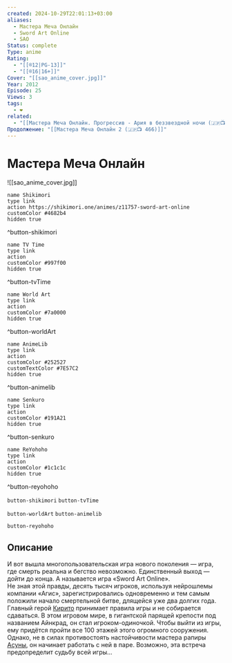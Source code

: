```yaml
---
created: 2024-10-29T22:01:13+03:00
aliases:
  - Мастера Меча Онлайн
  - Sword Art Online
  - SAO
Status: complete
Type: anime
Rating:
  - "[[®️12|PG-13]]"
  - "[[®️16|16+]]"
Cover: "[[sao_anime_cover.jpg]]"
Year: 2012
Episode: 25
Views: 3
tags:
  - ❤
related:
  - "[[Мастера Меча Онлайн. Прогрессив - Ария в беззвездной ночи (🇯🇵📺 464)]]"
Продолжение: "[[Мастера Меча Онлайн 2 (🇯🇵📺 466)]]"
---
```


# Мастера Меча Онлайн

![[sao_anime_cover.jpg]]

```button
name Shikimori
type link
action https://shikimori.one/animes/z11757-sword-art-online
customColor #4682b4
hidden true
```
^button-shikimori

```button
name TV Time
type link
action 
customColor #997f00
hidden true
```
^button-tvTime

```button
name World Art
type link
action 
customColor #7a0000
hidden true
```
^button-worldArt

```button
name AnimeLib
type link
action 
customColor #252527
customTextColor #7E57C2
hidden true
```
^button-animelib

```button
name Senkuro
type link
action 
customColor #191A21
hidden true
```
^button-senkuro

```button
name ReYohoho
type link
action 
customColor #1c1c1c
hidden true
```
^button-reyohoho



`button-shikimori` `button-tvTime`

`button-worldArt` `button-animelib`

`button-reyohoho`

## Описание

И вот вышла многопользовательская игра нового поколения — игра, где смерть реальна и бегство невозможно. Единственный выход — дойти до конца. А называется игра «Sword Art Online».  
Не зная этой правды, десять тысяч игроков, используя нейрошлемы компании «Агис», зарегистрировались одновременно и тем самым положили начало смертельной битве, длящейся уже два долгих года.  
Главный герой [Кирито](https://shikimori.one/characters/36765-kazuto-kirigaya) принимает правила игры и не собирается сдаваться. В этом игровом мире, в гигантской парящей крепости под названием Айнкрад, он стал игроком-одиночкой. Чтобы выйти из игры, ему придётся пройти все 100 этажей этого огромного сооружения. Однако, не в силах противостоять настойчивости мастера рапиры [Асуны](https://shikimori.one/characters/36828-asuna-yuuki), он начинает работать с ней в паре. Возможно, эта встреча предопределит судьбу всей игры...
